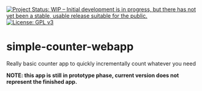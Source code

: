 [![Project Status: WIP – Initial development is in progress, but there has not yet been a stable, usable release suitable for the public.](https://www.repostatus.org/badges/latest/wip.svg)](https://www.repostatus.org/#wip) [![License: GPL v3](https://img.shields.io/badge/License-GPLv3-blue.svg)](https://www.gnu.org/licenses/gpl-3.0)

# simple-counter-webapp
Really basic counter app to quickly incrementally count whatever you need

**NOTE: this app is still in prototype phase, current version does not represent the finished app.**
